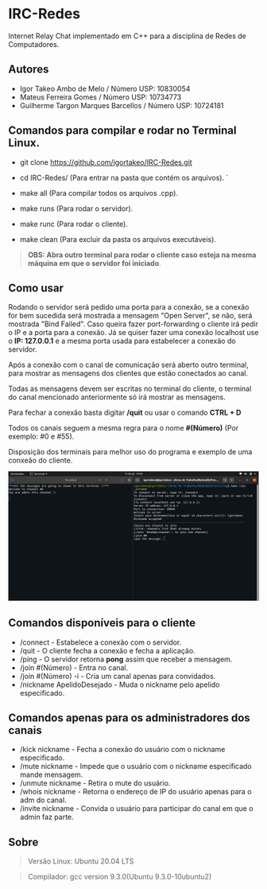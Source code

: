 # IRC-Redes
Internet Relay Chat implementado em C++ para a disciplina de Redes de Computadores. 

## Autores
- Igor Takeo Ambo de Melo / Número USP: 10830054
- Mateus Ferreira Gomes / Número USP: 10734773
- Guilherme Targon Marques Barcellos / Número USP: 10724181

## Comandos para compilar e rodar no Terminal Linux.
- git clone https://github.com/igortakeo/IRC-Redes.git

- cd IRC-Redes/ (Para entrar na pasta que contém os arquivos).
´
- make all (Para compilar todos os arquivos .cpp).

- make runs (Para rodar o servidor).

- make runc (Para rodar o cliente).

- make clean (Para excluir da pasta os arquivos executáveis).

> **OBS: Abra outro terminal para rodar o cliente caso esteja na mesma máquina em que o servidor foi iniciado**.

## Como usar
Rodando o servidor será pedido uma porta para a conexão, se a conexão for bem sucedida será mostrada a mensagem "Open Server", se não, será mostrada "Bind Failed".
Caso queira fazer port-forwarding o cliente irá pedir o IP e a porta para a conexão. Já se quiser fazer uma conexão localhost use o **IP: 127.0.0.1** e a mesma porta usada para estabelecer a conexão do servidor.

Após a conexão com o canal de comunicação será aberto outro terminal, para mostrar as mensagens dos clientes que estão conectados ao canal.

Todas as mensagens devem ser escritas no terminal do cliente, o terminal do canal mencionado anteriormente só irá mostrar as mensagens.

Para fechar a conexão basta digitar **/quit** ou usar o comando **CTRL + D**

Todos os canais seguem a mesma regra para o nome **#(Número)** (Por exemplo: #0 e #55).

Disposição dos terminais para melhor uso do programa e exemplo de uma conxeão do cliente.

<img src="img/redes-img-0.png">

## Comandos disponíveis para o cliente
- /connect - Estabelece a conexão com o servidor.
- /quit - O cliente fecha a conexão e fecha a aplicação.
- /ping - O servidor retorna **pong** assim que receber a mensagem.
- /join #(Número) - Entra no canal.
- /join #(Número) -i - Cria um canal apenas para convidados.
- /nickname ApelidoDesejado - Muda o nickname pelo apelido especificado.

## Comandos apenas para os administradores dos canais
- /kick nickname - Fecha a conexão do usuário com o nickname especificado.
- /mute nickname - Impede que o usuário com o nickname especificado mande mensagem.
- /unmute nickname - Retira o mute do usuário.
- /whois nickname - Retorna o endereço de IP do usuário apenas para o adm do canal.
- /invite nickname - Convida o usuário para participar do canal em que o admin faz parte. 

## Sobre
> Versão Linux: Ubuntu 20.04 LTS

> Compilador: gcc version 9.3.0(Ubuntu 9.3.0-10ubuntu2)
